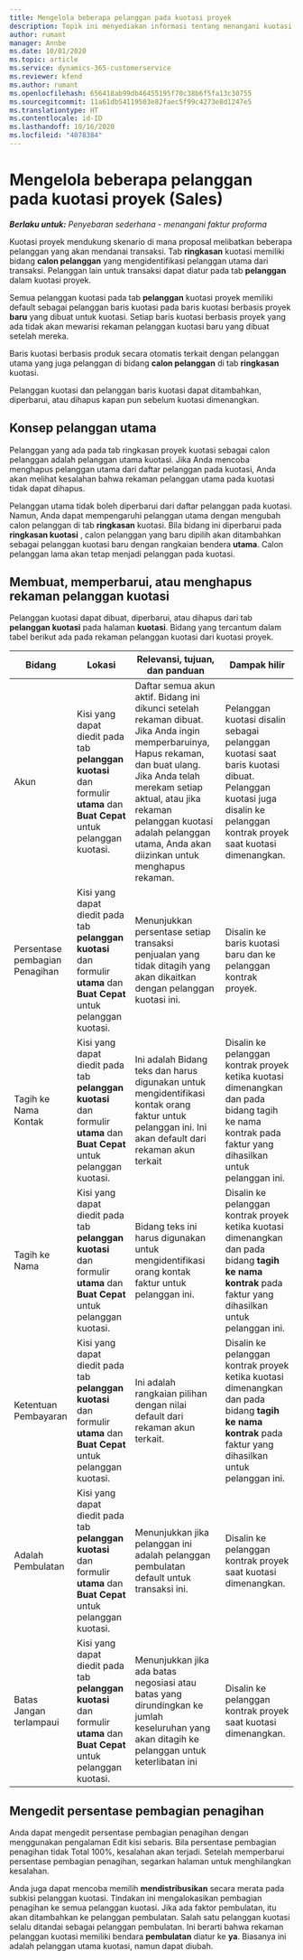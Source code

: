 ```yaml
---
title: Mengelola beberapa pelanggan pada kuotasi proyek
description: Topik ini menyediakan informasi tentang menangani kuotasi dengan beberapa pelanggan yang akan mendanai proyek. (Sales)
author: rumant
manager: Annbe
ms.date: 10/01/2020
ms.topic: article
ms.service: dynamics-365-customerservice
ms.reviewer: kfend
ms.author: rumant
ms.openlocfilehash: 656418ab99db46455195f70c38b6f5fa13c30755
ms.sourcegitcommit: 11a61db54119503e82faec5f99c4273e8d1247e5
ms.translationtype: HT
ms.contentlocale: id-ID
ms.lasthandoff: 10/16/2020
ms.locfileid: "4078384"
---
```

# <a name="managing-multiple-customers-on-project-quotes-sales"></a>Mengelola beberapa pelanggan pada kuotasi proyek (Sales)

_**Berlaku untuk:** Penyebaran sederhana - menangani faktur proforma_

Kuotasi proyek mendukung skenario di mana proposal melibatkan beberapa pelanggan yang akan mendanai transaksi. Tab **ringkasan** kuotasi memiliki bidang **calon pelanggan** yang mengidentifikasi pelanggan utama dari transaksi. Pelanggan lain untuk transaksi dapat diatur pada tab **pelanggan** dalam kuotasi proyek.

Semua pelanggan kuotasi pada tab **pelanggan** kuotasi proyek memiliki default sebagai pelanggan baris kuotasi pada baris kuotasi berbasis proyek **baru** yang dibuat untuk kuotasi. Setiap baris kuotasi berbasis proyek yang ada tidak akan mewarisi rekaman pelanggan kuotasi baru yang dibuat setelah mereka.

Baris kuotasi berbasis produk secara otomatis terkait dengan pelanggan utama yang juga pelanggan di bidang **calon pelanggan** di tab **ringkasan** kuotasi.

Pelanggan kuotasi dan pelanggan baris kuotasi dapat ditambahkan, diperbarui, atau dihapus kapan pun sebelum kuotasi dimenangkan.

## <a name="concept-of-a-primary-customer"></a>Konsep pelanggan utama

Pelanggan yang ada pada tab ringkasan proyek kuotasi sebagai calon pelanggan adalah pelanggan utama kuotasi. Jika Anda mencoba menghapus pelanggan utama dari daftar pelanggan pada kuotasi, Anda akan melihat kesalahan bahwa rekaman pelanggan utama pada kuotasi tidak dapat dihapus.

Pelanggan utama tidak boleh diperbarui dari daftar pelanggan pada kuotasi. Namun, Anda dapat mempengaruhi pelanggan utama dengan mengubah calon pelanggan di tab **ringkasan** kuotasi. Bila bidang ini diperbarui pada **ringkasan kuotasi** , calon pelanggan yang baru dipilih akan ditambahkan sebagai pelanggan kuotasi baru dengan rangkaian bendera **utama**. Calon pelanggan lama akan tetap menjadi pelanggan pada kuotasi.

## <a name="create-update-or-delete-a-quote-customer-record"></a>Membuat, memperbarui, atau menghapus rekaman pelanggan kuotasi

Pelanggan kuotasi dapat dibuat, diperbarui, atau dihapus dari tab **pelanggan kuotasi** pada halaman **kuotasi**. Bidang yang tercantum dalam tabel berikut ada pada rekaman pelanggan kuotasi dari kuotasi proyek.

| **Bidang** | **Lokasi** | **Relevansi, tujuan, dan panduan** | **Dampak hilir** |
| --- | --- | --- | --- |
| Akun | Kisi yang dapat diedit pada tab **pelanggan kuotasi** dan formulir **utama** dan **Buat Cepat** untuk pelanggan kuotasi. | Daftar semua akun aktif. Bidang ini dikunci setelah rekaman dibuat. Jika Anda ingin memperbaruinya, Hapus rekaman, dan buat ulang. Jika Anda telah merekam setiap aktual, atau jika rekaman pelanggan kuotasi adalah pelanggan utama, Anda akan diizinkan untuk menghapus rekaman. | Pelanggan kuotasi disalin sebagai pelanggan kuotasi saat baris kuotasi dibuat. Pelanggan kuotasi juga disalin ke pelanggan kontrak proyek saat kuotasi dimenangkan. |
| Persentase pembagian Penagihan | Kisi yang dapat diedit pada tab **pelanggan kuotasi** dan formulir **utama** dan **Buat Cepat** untuk pelanggan kuotasi. | Menunjukkan persentase setiap transaksi penjualan yang tidak ditagih yang akan dikaitkan dengan pelanggan kuotasi ini. | Disalin ke baris kuotasi baru dan ke pelanggan kontrak proyek. |
| Tagih ke Nama Kontak | Kisi yang dapat diedit pada tab **pelanggan kuotasi** dan formulir **utama** dan **Buat Cepat** untuk pelanggan kuotasi. | Ini adalah Bidang teks dan harus digunakan untuk mengidentifikasi kontak orang faktur untuk pelanggan ini. Ini akan default dari rekaman akun terkait | Disalin ke pelanggan kontrak proyek ketika kuotasi dimenangkan dan pada bidang tagih ke nama kontrak pada faktur yang dihasilkan untuk pelanggan ini. |
| Tagih ke Nama | Kisi yang dapat diedit pada tab **pelanggan kuotasi** dan formulir **utama** dan **Buat Cepat** untuk pelanggan kuotasi. | Bidang teks ini harus digunakan untuk mengidentifikasi orang kontak faktur untuk pelanggan ini. | Disalin ke pelanggan kontrak proyek ketika kuotasi dimenangkan dan pada bidang **tagih ke nama kontrak** pada faktur yang dihasilkan untuk pelanggan ini. |
| Ketentuan Pembayaran | Kisi yang dapat diedit pada tab **pelanggan kuotasi** dan formulir **utama** dan **Buat Cepat** untuk pelanggan kuotasi. | Ini adalah rangkaian pilihan dengan nilai default dari rekaman akun terkait. | Disalin ke pelanggan kontrak proyek ketika kuotasi dimenangkan dan pada bidang **tagih ke nama kontrak** pada faktur yang dihasilkan untuk pelanggan ini. |
| Adalah Pembulatan | Kisi yang dapat diedit pada tab **pelanggan kuotasi** dan formulir **utama** dan **Buat Cepat** untuk pelanggan kuotasi. | Menunjukkan jika pelanggan ini adalah pelanggan pembulatan default untuk transaksi ini. | Disalin ke pelanggan kontrak proyek saat kuotasi dimenangkan. |
| Batas Jangan terlampaui | Kisi yang dapat diedit pada tab **pelanggan kuotasi** dan formulir **utama** dan **Buat Cepat** untuk pelanggan kuotasi. | Menunjukkan jika ada batas negosiasi atau batas yang dirundingkan ke jumlah keseluruhan yang akan ditagih ke pelanggan untuk keterlibatan ini | Disalin ke pelanggan kontrak proyek saat kuotasi dimenangkan. |

## <a name="editing-billing-split-percentages"></a>Mengedit persentase pembagian penagihan

Anda dapat mengedit persentase pembagian penagihan dengan menggunakan pengalaman Edit kisi sebaris. Bila persentase pembagian penagihan tidak Total 100%, kesalahan akan terjadi. Setelah memperbarui persentase pembagian penagihan, segarkan halaman untuk menghilangkan kesalahan.

Anda juga dapat mencoba memilih **mendistribusikan** secara merata pada subkisi pelanggan kuotasi. Tindakan ini mengalokasikan pembagian penagihan ke semua pelanggan kuotasi. Jika ada faktor pembulatan, itu akan ditambahkan ke pelanggan pembulatan. Salah satu pelanggan kuotasi selalu ditandai sebagai pelanggan pembulatan. Ini berarti bahwa rekaman pelanggan kuotasi memiliki bendara **pembulatan** diatur ke **ya**. Biasanya ini adalah pelanggan utama kuotasi, namun dapat diubah.
